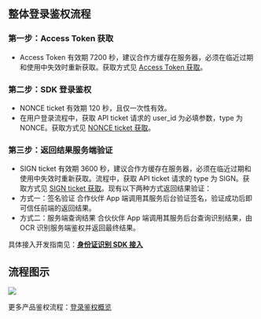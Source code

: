 <!--- 身份识别 SDK -->
## 整体登录鉴权流程
### 第一步：Access Token 获取
- Access Token 有效期 7200 秒，建议合作方缓存在服务器，必须在临近过期和使用中失效时重新获取。获取方式见 [Access Token 获取](https://cloud.tencent.com/document/product/655/13813)。

### 第二步：SDK 登录鉴权
- NONCE ticket 有效期 120 秒，且仅一次性有效。
- 在用户登录流程中，获取 API ticket 请求的 user_id 为必填参数，type 为 NONCE。获取方式见 [NONCE ticket 获取](https://cloud.tencent.com/document/product/655/13816)。

### 第三步：返回结果服务端验证
- SIGN ticket 有效期 3600 秒，建议合作方缓存在服务器，必须在临近过期和使用中失效时重新获取。流程中，获取 API ticket 请求的 type 为 SIGN。获取方式见 [SIGN ticket 获取](https://cloud.tencent.com/document/product/655/13815)。现有以下两种方式返回结果验证：
- 方式一：签名验证
  合作伙伴 App 端调用其服务后台验证签名，验证成功后即可信任前端的返回结果。
- 方式二：服务端查询结果
  合伙伙伴 App 端调用其服务后台查询识别结果，由 OCR 识别服务端鉴权并返回最终结果。

具体接入开发指南见：[**身份证识别 SDK 接入**](https://cloud.tencent.com/document/product/655/13846)
## 流程图示
![](https://main.qcloudimg.com/raw/6b243a808814092bc974986e77898042.png)



更多产品鉴权流程：[登录鉴权概览](https://cloud.tencent.com/document/product/655/13663)
